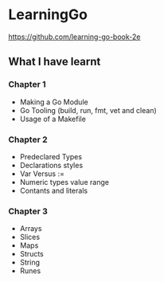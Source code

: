 # LearningGo
https://github.com/learning-go-book-2e

## What I have learnt

### Chapter 1 
* Making a Go Module
* Go Tooling (build, run, fmt, vet and clean)
* Usage of a Makefile

### Chapter 2
* Predeclared Types
* Declarations styles
* Var Versus :=
* Numeric types value range
* Contants and literals

### Chapter 3
* Arrays
* Slices
* Maps
* Structs
* String
* Runes